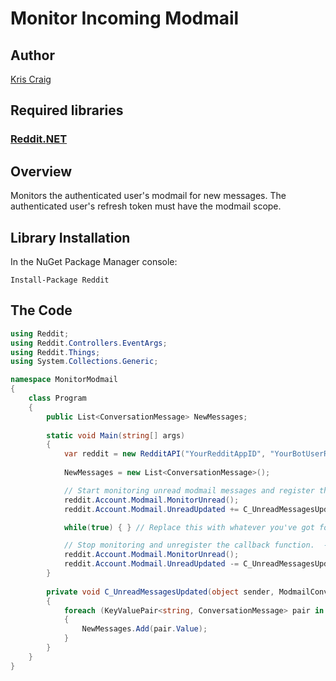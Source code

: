 # Monitor Incoming Modmail

## Author

[Kris Craig](../../../docs/contributors/Kris%20Craig.md)

## Required libraries

### [Reddit.NET](https://github.com/sirkris/Reddit.NET)

## Overview

Monitors the authenticated user's modmail for new messages.  The authenticated user's refresh token must have the modmail scope.

## Library Installation

In the NuGet Package Manager console:

    Install-Package Reddit

## The Code

```c#
using Reddit;
using Reddit.Controllers.EventArgs;
using Reddit.Things;
using System.Collections.Generic;

namespace MonitorModmail
{
	class Program
	{
		public List<ConversationMessage> NewMessages;
		
		static void Main(string[] args)
		{
			var reddit = new RedditAPI("YourRedditAppID", "YourBotUserRefreshToken");
			
			NewMessages = new List<ConversationMessage>();

			// Start monitoring unread modmail messages and register the callback function.  --Kris
			reddit.Account.Modmail.MonitorUnread();
			reddit.Account.Modmail.UnreadUpdated += C_UnreadMessagesUpdated;

			while(true) { } // Replace this with whatever you've got for a program loop.  The monitoring will run asynchronously in a separate thread.  --Kris

			// Stop monitoring and unregister the callback function.  --Kris
			reddit.Account.Modmail.MonitorUnread();
			reddit.Account.Modmail.UnreadUpdated -= C_UnreadMessagesUpdated;
		}
		
		private void C_UnreadMessagesUpdated(object sender, ModmailConversationsEventArgs e)
		{
			foreach (KeyValuePair<string, ConversationMessage> pair in e.AddedMessages)
			{
				NewMessages.Add(pair.Value);
			}
		}
	}
}
```

